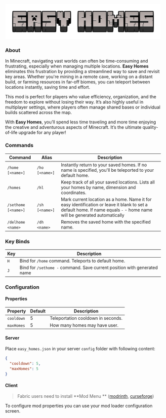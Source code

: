 ![Logo](docs/logo.png)

### About

In Minecraft, navigating vast worlds can often be time-consuming and frustrating, especially when managing multiple
locations. **Easy Homes** eliminates this frustration by providing a streamlined way to save and revisit key areas.
Whether
you're mining in a remote cave, working on a distant build, or farming resources in far-off biomes, you can teleport
between locations instantly, saving time and effort.

This mod is perfect for players who value efficiency, organization, and the freedom to explore without losing their way.
It’s also highly useful in multiplayer settings, where players often manage shared bases or individual builds scattered
across the map.

With **Easy Homes**, you’ll spend less time traveling and more time enjoying the creative and adventurous aspects of
Minecraft. It’s the ultimate quality-of-life upgrade for any player!

### Commands

| Command             | Alias          | Description                                                                                                                                                              |
|---------------------|----------------|--------------------------------------------------------------------------------------------------------------------------------------------------------------------------|
| `/home [<name>]`    | `/ho [<name>]` | Instantly return to your saved homes. If no name is specified, you'll be teleported to your default home.                                                                |
| `/homes`            | `/hl`          | Keep track of all your saved locations. Lists all your homes by name, dimension and coordinates.                                                                         |
| `/sethome [<name>]` | `/sh [<name>]` | Mark current location as a home. Name it for easy identification or leave it blank to set a default home. If name equals `-` - home name will be generated automatically |
| `/delhome <name>`   | `/dh <name>`   | Removes the saved home with the specified name.                                                                                                                          |

### Key Binds

| Key | Description                                                              |
|-----|--------------------------------------------------------------------------|
| `H` | Bind for `/home` command. Teleports to default home.                     |
| `J` | Bind for `/sethome -` command. Save current position with generated name |

### Configuration

#### Properties

| Property   | Default | Description                        |
|------------|---------|------------------------------------|
| `cooldown` | 5       | Teleportation cooldown in seconds. |
| `maxHomes` | 5       | How many homes may have user.      |

#### Server

Place `easy_homes.json` in your server `config` folder with following content:

```json
{
  "cooldown": 5,
  "maxHomes": 5
}
```

#### Client

> Fabric users need to install **Mod Menu
** ([modrinth](https://modrinth.com/mod/modmenu), [curseforge](https://www.curseforge.com/minecraft/mc-mods/fabric-api))

To configure mod properties you can use your mod loader configuration screen.
